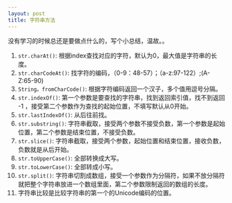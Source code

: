 ```yaml
---
layout: post
title: 字符串方法
---
```


没有学习的时候总还是要做点什么的，写个小总结，温故。。

1. `str.charAt()`: 根据index查找对应的字符，默认为0，最大值是字符串的长度。
2. `str.charCodeAt()`: 找字符的编码，（0-9：48-57）；（a-z:97-122）;(A-Z:65-90)
3. `String。fromCharCode()`: 根据字符编码返回一个汉子，多个值用逗号分隔。
4. `str.indexOf()`: 第一个参数是要查找的字符串，找到返回索引值，找不到返回 -1 ，接受第二个参数作为查找的起始位置，不填写默认从0开始。
5. `str.lastIndexOf()`: 从后往前找。
6. `str.substring()`: 字符串截取，接受两个参数不接受负数，第一个参数是起始位置，第二个参数是结束位置，不接受负数。
7. `str.slice()`: 字符串截取，接受两个参数，起始位置和结束位置，接收负数，负数就是从后开始。
8. `str.toUpperCase()`: 全部转换成大写。
9. `str.toLowerCase()`: 全部转成小写。
10. `str.split()`: 字符串切割成数组，接受一个参数作为分隔符，如果不放分隔符就把整个字符串放进一个数组里面，第二个参数限制返回的数组的长度。
11. 字符串比较是比较字符串的第一个的Unicode编码的位置。





